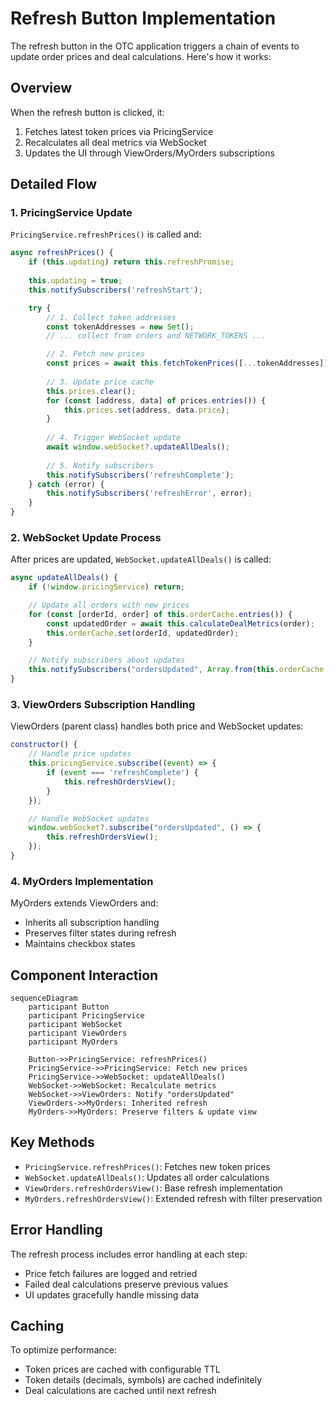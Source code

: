 # Refresh Button Implementation

The refresh button in the OTC application triggers a chain of events to update order prices and deal calculations. Here's how it works:

## Overview

When the refresh button is clicked, it:
1. Fetches latest token prices via PricingService
2. Recalculates all deal metrics via WebSocket
3. Updates the UI through ViewOrders/MyOrders subscriptions

## Detailed Flow

### 1. PricingService Update
`PricingService.refreshPrices()` is called and:
```javascript
async refreshPrices() {
    if (this.updating) return this.refreshPromise;
    
    this.updating = true;
    this.notifySubscribers('refreshStart');

    try {
        // 1. Collect token addresses
        const tokenAddresses = new Set();
        // ... collect from orders and NETWORK_TOKENS ...

        // 2. Fetch new prices
        const prices = await this.fetchTokenPrices([...tokenAddresses]);
        
        // 3. Update price cache
        this.prices.clear();
        for (const [address, data] of prices.entries()) {
            this.prices.set(address, data.price);
        }
        
        // 4. Trigger WebSocket update
        await window.webSocket?.updateAllDeals();
        
        // 5. Notify subscribers
        this.notifySubscribers('refreshComplete');
    } catch (error) {
        this.notifySubscribers('refreshError', error);
    }
}
```

### 2. WebSocket Update Process
After prices are updated, `WebSocket.updateAllDeals()` is called:
```javascript
async updateAllDeals() {
    if (!window.pricingService) return;

    // Update all orders with new prices
    for (const [orderId, order] of this.orderCache.entries()) {
        const updatedOrder = await this.calculateDealMetrics(order);
        this.orderCache.set(orderId, updatedOrder);
    }

    // Notify subscribers about updates
    this.notifySubscribers("ordersUpdated", Array.from(this.orderCache.values()));
}
```

### 3. ViewOrders Subscription Handling
ViewOrders (parent class) handles both price and WebSocket updates:
```javascript
constructor() {
    // Handle price updates
    this.pricingService.subscribe((event) => {
        if (event === 'refreshComplete') {
            this.refreshOrdersView();
        }
    });

    // Handle WebSocket updates
    window.webSocket?.subscribe("ordersUpdated", () => {
        this.refreshOrdersView();
    });
}
```

### 4. MyOrders Implementation
MyOrders extends ViewOrders and:
- Inherits all subscription handling
- Preserves filter states during refresh
- Maintains checkbox states

## Component Interaction

```mermaid
sequenceDiagram
    participant Button
    participant PricingService
    participant WebSocket
    participant ViewOrders
    participant MyOrders

    Button->>PricingService: refreshPrices()
    PricingService->>PricingService: Fetch new prices
    PricingService->>WebSocket: updateAllDeals()
    WebSocket->>WebSocket: Recalculate metrics
    WebSocket->>ViewOrders: Notify "ordersUpdated"
    ViewOrders->>MyOrders: Inherited refresh
    MyOrders->>MyOrders: Preserve filters & update view
```

## Key Methods

- `PricingService.refreshPrices()`: Fetches new token prices
- `WebSocket.updateAllDeals()`: Updates all order calculations
- `ViewOrders.refreshOrdersView()`: Base refresh implementation
- `MyOrders.refreshOrdersView()`: Extended refresh with filter preservation

## Error Handling

The refresh process includes error handling at each step:
- Price fetch failures are logged and retried
- Failed deal calculations preserve previous values
- UI updates gracefully handle missing data

## Caching

To optimize performance:
- Token prices are cached with configurable TTL
- Token details (decimals, symbols) are cached indefinitely
- Deal calculations are cached until next refresh
